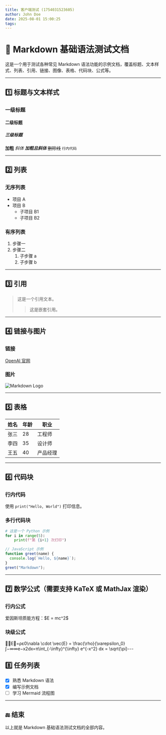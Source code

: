 ```yaml
---
title: 客户端测试 (1754031523605)
author: John Doe
date: 2025-08-01 15:00:25
tags:
---
```

# 📝 Markdown 基础语法测试文档

这是一个用于测试各种常见 Markdown 语法功能的示例文档，覆盖标题、文本样式、列表、引用、链接、图像、表格、代码块、公式等。

---

## 1️⃣ 标题与文本样式

### 一级标题

#### 二级标题

##### 三级标题

**加粗**
*斜体*
***加粗且斜体***
~~删除线~~
`行内代码`

---

## 2️⃣ 列表

### 无序列表

* 项目 A
* 项目 B
  * 子项目 B1
  * 子项目 B2

### 有序列表

1. 步骤一
2. 步骤二
   1. 子步骤 a
   2. 子步骤 b

---

## 3️⃣ 引用

> 这是一个引用文本。
>
>> 这是嵌套引用。
>>

---

## 4️⃣ 链接与图片

### 链接

[OpenAI 官网](https://openai.com/)

### 图片

![Markdown Logo](https://markdown-here.com/img/icon256.png)

---

## 5️⃣ 表格


| 姓名 | 年龄 | 职业     |
| ---- | ---- | -------- |
| 张三 | 28   | 工程师   |
| 李四 | 35   | 设计师   |
| 王五 | 40   | 产品经理 |

---

## 6️⃣ 代码块

### 行内代码

使用 `print("Hello, World")` 打印信息。

### 多行代码块

```python
# 这是一个 Python 示例
for i in range(5):
    print(f"第 {i+1} 次打印")
```

```javascript
// JavaScript 示例
function greet(name) {
  console.log(`Hello, ${name}`);
}
greet("Markdown");
```

---

## 7️⃣ 数学公式（需要支持 KaTeX 或 MathJax 渲染）

### 行内公式

爱因斯坦质能方程：\$E = mc^2\$

### 块级公式

∇⋅E⃗=ρε0\\nabla \\cdot \\vec{E} = \\frac{\\rho}{\\varepsilon\_0}∫−∞∞e−x2dx=π\\int\_{-\\infty}^{\\infty} e^{-x^2} dx = \\sqrt{\\pi}---

## 8️⃣ 任务列表

* [X]  熟悉 Markdown 语法
* [X]  编写示例文档
* [ ]  学习 Mermaid 流程图

---

## 🔚 结束

以上就是 Markdown 基础语法测试文档的全部内容。
